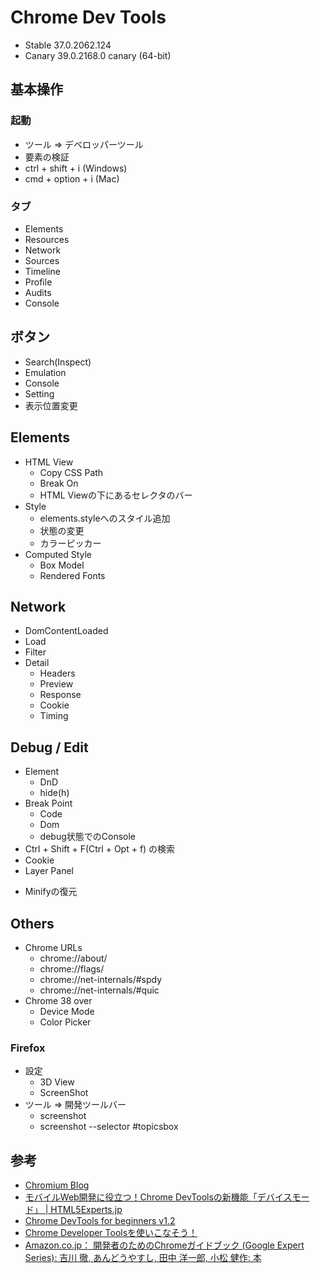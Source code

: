 # Chrome Dev Tools

* Stable 37.0.2062.124
* Canary 39.0.2168.0 canary (64-bit)

## 基本操作

### 起動

* ツール => デベロッパーツール
* 要素の検証
* ctrl + shift + i (Windows)
* cmd + option + i (Mac)

### タブ

* Elements
* Resources
* Network
* Sources
* Timeline
* Profile
* Audits
* Console

## ボタン

* Search(Inspect)
* Emulation
* Console
* Setting
* 表示位置変更

## Elements

* HTML View
    * Copy CSS Path
    * Break On
    * HTML Viewの下にあるセレクタのバー
* Style
    * elements.styleへのスタイル追加
    * 状態の変更
    * カラーピッカー
* Computed Style
    * Box Model
    * Rendered Fonts

## Network

* DomContentLoaded
* Load
* Filter
* Detail
    * Headers
    * Preview
    * Response
    * Cookie
    * Timing

## Debug / Edit

* Element
    * DnD
    * hide(h)
* Break Point
    * Code
    * Dom
    * debug状態でのConsole
* Ctrl + Shift + F(Ctrl + Opt + f) の検索
* Cookie
* Layer Panel
+ Minifyの復元

## Others

* Chrome URLs
    * chrome://about/
    * chrome://flags/
    * chrome://net-internals/#spdy
    * chrome://net-internals/#quic
* Chrome 38 over
    * Device Mode
    * Color Picker

### Firefox

* 設定
  * 3D View
  * ScreenShot
* ツール => 開発ツールバー
    * screenshot
    * screenshot --selector #topicsbox

## 参考

* <a href="http://blog.chromium.org/" target="_blank">Chromium Blog</a>
* <a href="http://html5experts.jp/girlie_mac/8384/" target="_blank">モバイルWeb開発に役立つ！Chrome DevToolsの新機能「デバイスモード」 | HTML5Experts.jp</a>
* <a href="http://www.slideshare.net/yoshikawa_t/chrome-devtools-for-beginners-v" target="_blank">Chrome DevTools for beginners v1.2</a>
* <a href="http://www.slideshare.net/yoshikawa_t/chrome-developer-tools-17787728" target="_blank">Chrome Developer Toolsを使いこなそう！</a>
* <a href="http://www.amazon.co.jp/dp/4844334220/" target="_blank">Amazon.co.jp： 開発者のためのChromeガイドブック (Google Expert Series): 吉川 徹, あんどうやすし, 田中 洋一郎, 小松 健作: 本</a>



